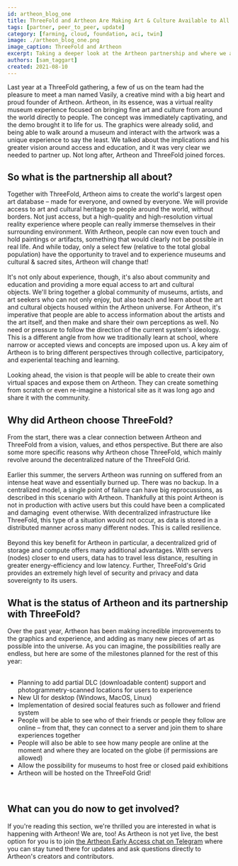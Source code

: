 ```yaml
---
id: artheon_blog_one
title: ThreeFold and Artheon Are Making Art & Culture Available to All
tags: [partner, peer_to_peer, update]
category: [farming, cloud, foundation, aci, twin]
image: ./artheon_blog_one.png
image_caption: ThreeFold and Artheon
excerpt: Taking a deeper look at the Artheon partnership and where we are headed together.
authors: [sam_taggart]
created: 2021-08-10
---
```


Last year at a ThreeFold gathering, a few of us on the team had the pleasure to meet a man named Vasily, a creative mind with a big heart and proud founder of Artheon. Artheon, in its essence, was a virtual reality museum experience focused on bringing fine art and culture from around the world directly to people. The concept was immediately captivating, and the demo brought it to life for us. The graphics were already solid, and being able to walk around a museum and interact with the artwork was a unique experience to say the least. We talked about the implications and his greater vision around access and education, and it was very clear we needed to partner up. Not long after, Artheon and ThreeFold joined forces.

## So what is the partnership all about?

Together with ThreeFold, Artheon aims to create the world's largest open art database – made for everyone, and owned by everyone. We will provide access to art and cultural heritage to people around the world, without borders. Not just access, but a high-quality and high-resolution virtual reality experience where people can really immerse themselves in their surrounding environment. With Artheon, people can now even touch and hold paintings or artifacts, something that would clearly not be possible in real life. And while today, only a select few (relative to the total global population) have the opportunity to travel and to experience museums and cultural & sacred sites, Artheon will change that!
<br/>
<br/>
It's not only about experience, though, it's also about community and education and providing a more equal access to art and cultural objects. We'll bring together a global community of museums, artists, and art seekers who can not only enjoy, but also teach and learn about the art and cultural objects housed within the Artheon universe. For Artheon, it's imperative
that people are able to access information about the artists and the art itself, and then make and share their own perceptions as well. No need or pressure to follow the direction of the current system's ideology. This is a different angle from how we traditionally learn at school, where narrow or accepted views and concepts are imposed upon us. A key aim of Artheon is to bring different perspectives through collective, participatory, and experiental teaching and learning.
<br/>
<br/>
Looking ahead, the vision is that people will be able to create their own virtual spaces and expose them on Artheon. They can create something from scratch or even re-imagine a historical site as it was long ago and share it with the community.

## Why did Artheon choose ThreeFold?

From the start, there was a clear connection between Artheon and ThreeFold from a vision, values, and ethos perspective. But there are also some more specific reasons why Artheon chose ThreeFold, which mainly revolve around the decentralized nature of the ThreeFold Grid.
<br/>
<br/>
Earlier this summer, the servers Artheon was running on suffered from an intense heat wave and essentially burned up. There was no backup. In a centralized model, a single point of failure can have big reprocussions, as described in this scenario with Artheon. Thankfully at this point Artheon is not in production with active users but this could have been a complicated and damaging  event otherwise. With decentralized infrastructure like ThreeFold, this type of a situation would not occur, as data is stored in a distributed manner across many different nodes. This is called resilience.
<br/>
<br/>
Beyond this key benefit for Artheon in particular, a decentralized grid of storage and compute offers many additional advantages. With servers (nodes) closer to end users, data has to travel less distance, resulting in greater energy-efficiency and low latency. Further, ThreeFold's Grid provides an extremely high level of security and privacy and data sovereignty to its users.

## What is the status of Artheon and its partnership with ThreeFold?

Over the past year, Artheon has been making incredible improvements to the graphics and experience, and adding as many new pieces of art as possible into the universe. As you can imagine, the possibilities really are endless, but here are some of the milestones planned for the rest of this year:
<br/>
<br/>

- Planning to add partial DLC (downloadable content) support and photogrammetry-scanned locations for users to experience
- New UI for desktop (Windows, MacOS, Linux)
- Implementation of desired social features such as follower and friend system
- People will be able to see who of their friends or people they follow are online – from that, they can connect to a server and join them to share experiences together
- People will also be able to see how many people are online at the moment and where they are located on the globe (if permissions are allowed)
- Allow the possibility for museums to host free or closed paid exhibitions
- Artheon will be hosted on the ThreeFold Grid!
<br/>

## What can you do now to get involved?

If you're reading this section, we're thrilled you are interested in what is happening with Artheon! We are, too! As Artheon is not yet live, the best option for you is to join [the Artheon Early Access chat on Telegram](https://t.me/artheon) where you can stay tuned there for updates and ask questions directly to Artheon's creators and contributors.
